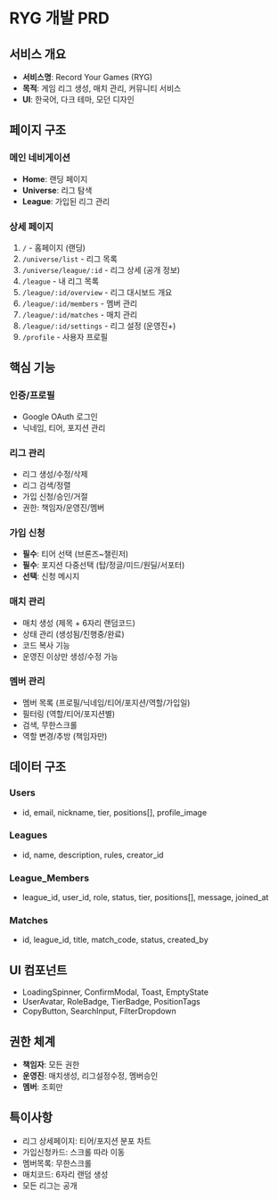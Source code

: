 # RYG 개발 PRD

## 서비스 개요
- **서비스명**: Record Your Games (RYG)
- **목적**: 게임 리그 생성, 매치 관리, 커뮤니티 서비스
- **UI**: 한국어, 다크 테마, 모던 디자인

## 페이지 구조

### 메인 네비게이션
- **Home**: 랜딩 페이지
- **Universe**: 리그 탐색 
- **League**: 가입된 리그 관리

### 상세 페이지
1. `/` - 홈페이지 (랜딩)
2. `/universe/list` - 리그 목록
3. `/universe/league/:id` - 리그 상세 (공개 정보)
4. `/league` - 내 리그 목록
5. `/league/:id/overview` - 리그 대시보드 개요
6. `/league/:id/members` - 멤버 관리
7. `/league/:id/matches` - 매치 관리
8. `/league/:id/settings` - 리그 설정 (운영진+)
9. `/profile` - 사용자 프로필

## 핵심 기능

### 인증/프로필
- Google OAuth 로그인
- 닉네임, 티어, 포지션 관리

### 리그 관리
- 리그 생성/수정/삭제
- 리그 검색/정렬
- 가입 신청/승인/거절
- 권한: 책임자/운영진/멤버

### 가입 신청
- **필수**: 티어 선택 (브론즈~챌린저)
- **필수**: 포지션 다중선택 (탑/정글/미드/원딜/서포터)
- **선택**: 신청 메시지

### 매치 관리
- 매치 생성 (제목 + 6자리 랜덤코드)
- 상태 관리 (생성됨/진행중/완료)
- 코드 복사 기능
- 운영진 이상만 생성/수정 가능

### 멤버 관리
- 멤버 목록 (프로필/닉네임/티어/포지션/역할/가입일)
- 필터링 (역할/티어/포지션별)
- 검색, 무한스크롤
- 역할 변경/추방 (책임자만)

## 데이터 구조

### Users
- id, email, nickname, tier, positions[], profile_image

### Leagues  
- id, name, description, rules, creator_id

### League_Members
- league_id, user_id, role, status, tier, positions[], message, joined_at

### Matches
- id, league_id, title, match_code, status, created_by

## UI 컴포넌트
- LoadingSpinner, ConfirmModal, Toast, EmptyState
- UserAvatar, RoleBadge, TierBadge, PositionTags
- CopyButton, SearchInput, FilterDropdown

## 권한 체계
- **책임자**: 모든 권한
- **운영진**: 매치생성, 리그설정수정, 멤버승인
- **멤버**: 조회만

## 특이사항
- 리그 상세페이지: 티어/포지션 분포 차트
- 가입신청카드: 스크롤 따라 이동
- 멤버목록: 무한스크롤
- 매치코드: 6자리 랜덤 생성
- 모든 리그는 공개
